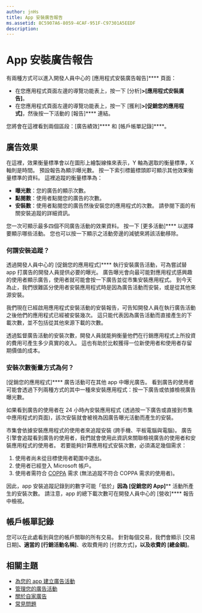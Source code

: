 ```yaml
---
author: jnHs
title: App 安裝廣告報告
ms.assetid: 8C5907A6-8059-4CAF-951F-C97301A5EEDF
description: 
---
```


# App 安裝廣告報告

有兩種方式可以進入開發人員中心的 [應用程式安裝廣告報告]**** 頁面：

-   在您應用程式頁面左邊的導覽功能表上，按一下 [分析]****&gt;[應用程式安裝廣告]****。
-   在您應用程式頁面左邊的導覽功能表上，按一下 [獲利]****&gt;[促銷您的應用程式]****，然後按一下活動的 [報告]**** 連結。

您將會在這裡看到兩個區段：[廣告績效]**** 和 [帳戶帳單記錄]****。

## 廣告效果

在這裡，效果衡量標準會以在圖形上繪製線條來表示，Y 軸為選取的衡量標準，X 軸則是時間。 預設報告為顯示曝光數。 按一下索引標籤標頭即可顯示其他效果衡量標準的資料。 這裡追蹤的衡量標準為：

-   **曝光數**：您的廣告的顯示次數。
-   **點閱數**：使用者點閱您的廣告的次數。
-   **安裝數**：使用者點閱您的廣告然後安裝您的應用程式的次數。 請參閱下面的有關安裝追蹤的詳細資訊。

您一次可顯示最多四個不同廣告活動的效果資料。 按一下 [更多活動]**** 以選擇要顯示哪些活動。 您也可以按一下顯示之活動旁邊的減號來將該活動移除。

### 何謂安裝追蹤？

透過開發人員中心的 [促銷您的應用程式]**** 執行安裝廣告活動，可為嘗試替 app 打廣告的開發人員提供必要的曝光。 廣告曝光會向最可能對應用程式感興趣的使用者顯示廣告，使用者就可能會按一下廣告並從市集安裝應用程式。 到今天為止，我們很難區分使用者安裝應用程式時是因為廣告活動而安裝，或是從其他來源安裝。

我們現在已經啟用應用程式安裝活動的安裝報告，可告知開發人員在執行廣告活動之後他們的應用程式已經被安裝幾次。 這只能代表因為廣告活動而直接產生的下載次數，並不包括從其他來源下載的次數。

透過監督廣告活動的安裝次數，開發人員就能夠衡量他們在行銷應用程式上所投資的費用可產生多少真實的收入。 這也有助於比較獲得一位新使用者和使用者存留期價值的成本。

### 安裝次數衡量方式為何？

[促銷您的應用程式]**** 廣告活動可在其他 app 中曝光廣告。 看到廣告的使用者可能會透過下列兩種方式的其中一種來安裝應用程式：按一下廣告或依據檢視廣告曝光數。

如果看到廣告的使用者在 24 小時內安裝應用程式 (透過按一下廣告或直接到市集中應用程式的頁面)，該次安裝就會被視為因廣告曝光活動而產生的安裝。

市集會依據安裝應用程式的使用者來追蹤安裝 (跨手機、平板電腦與電腦)。 廣告引擎會追蹤看到廣告的使用者，我們就會使用此資訊來關聯檢視廣告的使用者和安裝應用程式的使用者。 若要能夠計算應用程式安裝次數，必須滿足幾個需求：

1.  使用者尚未從目標使用者範圍中退出。
2.  使用者已經登入 Microsoft 帳戶。
3.  使用者需符合 [COPPA](http://go.microsoft.com/fwlink?LinkId=536558) 需求 (無法追蹤不符合 COPPA 需求的使用者)。

因此，app 安裝追蹤記錄到的數字可能「低於」**因為 [促銷您的 App]**** 活動所產生的安裝次數。 請注意，app 的總下載次數可在開發人員中心的 [營收]**** 報告中檢視。

## 帳戶帳單記錄

您可以在此處看到與您的帳戶關聯的所有交易。 針對每個交易，我們會顯示 [交易日期]****、適當的 [行銷活動名稱]****、收取費用的 [付款方式]****，以及收費的 [總金額]****。

## 相關主題

* [為您的 app 建立廣告活動](create-an-ad-campaign-for-your-app.md)
* [管理您的廣告活動](managing-your-ad-campaign.md)
* [關於自家廣告](about-house-ads.md)
* [常見問題](common-questions.md)
 

 






<!--HONumber=May16_HO2-->


